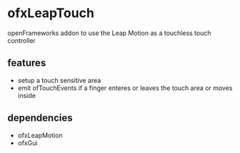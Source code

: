 ofxLeapTouch
================

openFrameworks addon to use the Leap Motion as a touchless touch controller

features 
--------

* setup a touch sensitive area
* emit ofTouchEvents if a finger enteres or leaves the touch  area or moves inside

dependencies
------------

* ofxLeapMotion
* ofxGui
